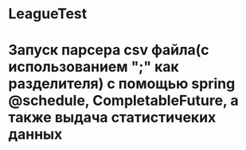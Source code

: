 # LeagueTest
# Запуск парсера csv файла(с использованием ";" как разделителя) с помощью spring @schedule, CompletableFuture, а также выдача статистичеких данных
